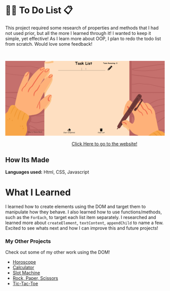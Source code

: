 # ✍🏾 To Do List 📋

This project required some research of properties and methods that I had not used prior, but all the more I learned through it! I wanted to keep it simple, yet effective! As I learn more about OOP, I plan to redo the todo list from scratch. Would love some feedback!

&emsp;

<img src="https://github.com/DashlinS/ToDo_List/blob/answer/gif/todoDemo.gif" width="700">

&emsp;&emsp;&emsp;&emsp;&emsp;&emsp;&emsp;&emsp;&emsp;&emsp;&emsp;&emsp;&emsp;&emsp;&emsp;[Click Here to go to the website!](https://thechecklist.netlify.app/)

## How Its Made 

**Languages used:** Html, CSS, Javascript

# What I Learned

I learned how to create elements using the DOM and target them to manipulate how they behave.
I also learned how to use functions/methods, such as the `ForEach`, to target each list item separately. 
I researched and learned more about `createElement`, `textContent`, `appendChild` to name a few. Excited to see whats next and how I can improve this and future projects!

### My Other Projects 

Check out some of my other work using the DOM!

* [Horoscope](https://github.com/DashlinS/Horoscope)
* [Calculator](https://github.com/DashlinS/calculator)
* [Slot Machine](https://github.com/DashlinS/SlotMachine/tree/answer)
* [Rock, Paper, Scissors](https://github.com/DashlinS/rock-water-fire)
* [Tic-Tac-Toe](https://github.com/DashlinS/tic-tac-toe/tree/answer)
